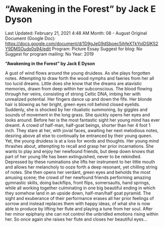 # “Awakening in the Forest” by Jack E Dyson

Last Updated: February 21, 2021 4:48 AM
Month: 08 - August
Original Document (Google Doc): https://docs.google.com/document/d/1D9gJeG9dSboec5ihfeXTkYolDSlK52Y9DMSOudx0s94/edit
Program: Picture Essay
Suggest for blog: No
Suggest for program mailing: No
Year: 2019

**“Awakening in the Forest” by Jack E Dyson**

A gust of wind flows around the young druidess. As she plays forgotten notes. Attempting to draw forth the wood nymphs and faeries from her all too lucid dreams. Little does she know that the dreams are atavistic memories, drawn from deep within her subconscious. The blood flowing through her veins, consisting of strong Celtic DNA, imbing her with unrealized potential. Her fingers dance up and down the fife. Her blonde hair is blowing as her bright, green eyes roll behind closed eyelids. Suddenly, she is shocked by her ritualistic summoning, by giggles and sounds of movement in the long grass. She quickly opens her eyes and looks around. Before her is the most fantastic sight her young mind has ever dreamt. A crowd of half-man, half-goat beings, shorter than her 4 foot 1 inch. They stare at her, with jovial faces, awaiting her next melodious notes, desiring above all else to continually be entranced by their young queen. Yet, the young druidess is at a loss for words and thoughts. Her young mind thrashes about, attempting to recall and grasp her prior incarnations. She wants to play and enjoy her newfound friends, but deep down knows that part of her young life has been extinguished, never to be rekindled. Depressed by these ruminations she lifts her instrument to her little mouth and allows her melancholy to ooze forth a deep resonant, yet chilling string of notes. She then opens her verdant, green eyes and beholds the most amusing scene; the crowd of her newfound friends performing amazing gymnastic skills, doing backflips, front flips, somersaults, hand springs, while all working together culminating in one big beautiful ending in which they somehow land in an upside down, half-man/half goat pyramid. The sight and exuberance of their performance erases all her prior feelings of sorrow and instead replaces them with happy ideas, of what she is now able to produce by lifting her flute and playing a tune from her soul. After her minor epiphany she can not control the unbridled emotions rising within her. So once again she raises her flute and closes her beautiful eyes...